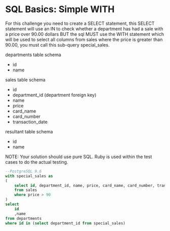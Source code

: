 # SQL Basics: Simple WITH

For this challenge you need to create a SELECT statement, this SELECT statement will use an IN to check whether a department has had a sale with a price over 90.00 dollars BUT the sql MUST use the WITH statement which will be used to select all columns from sales where the price is greater than 90.00, you must call this sub-query special_sales.

departments table schema

- id
- name

sales table schema

- id
- department_id (department foreign key)
- name
- price
- card_name
- card_number
- transaction_date

resultant table schema

- id
- name

NOTE: Your solution should use pure SQL. Ruby is used within the test cases to do the actual testing.

```sql
--PostgreSQL 9.6
with special_sales as
(
	select id, department_id, name, price, card_name, card_number, transaction_date
	from sales
	where price > 90
)
select
	id
	,name
from departments
where id in (select department_id from special_sales)
```
